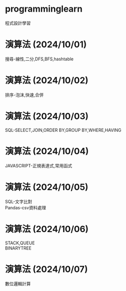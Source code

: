 # programminglearn
程式設計學習
# 演算法 (2024/10/01)
  搜尋-線性,二分,DFS,BFS,hashtable
# 演算法 (2024/10/02)
  排序-泡沫,快速,合併
# 演算法 (2024/10/03)
  SQL-SELECT,JOIN,ORDER BY,GROUP BY,WHERE,HAVING
# 演算法 (2024/10/04)
  JAVASCRIPT-正規表達式,常用函式
# 演算法 (2024/10/05)
  SQL-文字比對<br>
  Pandas-csv資料處理
# 演算法 (2024/10/06)
  STACK,QUEUE<br>
  BINARYTREE
# 演算法 (2024/10/07)
  數位邏輯計算
 
